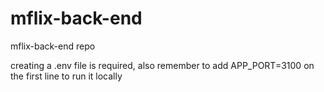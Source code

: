 # mflix-back-end
mflix-back-end repo

creating a .env file is required, also remember to add APP_PORT=3100 on the first line to run it locally
